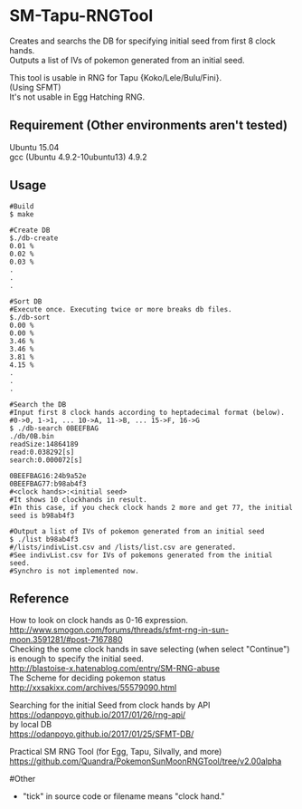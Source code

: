 SM-Tapu-RNGTool
====
Creates and searchs the DB for specifying initial seed from first 8 clock hands.   
Outputs a list of IVs of pokemon generated from an initial seed.  

This tool is usable in RNG for Tapu {Koko/Lele/Bulu/Fini}.  
(Using SFMT)  
It's not usable in Egg Hatching RNG.  

## Requirement  (Other environments aren't tested)
Ubuntu 15.04  
gcc (Ubuntu 4.9.2-10ubuntu13) 4.9.2  

## Usage
```
#Build
$ make

#Create DB
$./db-create
0.01 %
0.02 %
0.03 %
.
.
.

#Sort DB
#Execute once. Executing twice or more breaks db files.  
$./db-sort
0.00 %
0.00 %
3.46 %
3.46 %
3.81 %
4.15 %
.
.
.

#Search the DB
#Input first 8 clock hands according to heptadecimal format (below).
#0->0, 1->1, ... 10->A, 11->B, ... 15->F, 16->G
$ ./db-search 0BEEFBAG
./db/0B.bin
readSize:14864189
read:0.038292[s]
search:0.000072[s]

0BEEFBAG16:24b9a52e
0BEEFBAG77:b98ab4f3
#<clock hands>:<initial seed>
#It shows 10 clockhands in result.
#In this case, if you check clock hands 2 more and get 77, the initial seed is b98ab4f3

#Output a list of IVs of pokemon generated from an initial seed
$ ./list b98ab4f3
#/lists/indivList.csv and /lists/list.csv are generated.
#See indivList.csv for IVs of pokemons generated from the initial seed.
#Synchro is not implemented now.
```

## Reference
How to look on clock hands as 0-16 expression.  
http://www.smogon.com/forums/threads/sfmt-rng-in-sun-moon.3591281/#post-7167880  
Checking the some clock hands in save selecting (when select "Continue") is enough to specify the initial seed.  
http://blastoise-x.hatenablog.com/entry/SM-RNG-abuse  
The Scheme for deciding pokemon status  
http://xxsakixx.com/archives/55579090.html  

Searching for the initial Seed from clock hands by API  
https://odanpoyo.github.io/2017/01/26/rng-api/  
by local DB   
https://odanpoyo.github.io/2017/01/25/SFMT-DB/  

Practical SM RNG Tool (for Egg, Tapu, Silvally, and more)  
https://github.com/Quandra/PokemonSunMoonRNGTool/tree/v2.00alpha  

#Other
- "tick" in source code or filename means "clock hand."  
